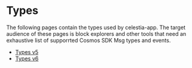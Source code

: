 # Types

The following pages contain the types used by celestia-app. The target audience of these pages is block explorers and other tools that need an exhaustive list of supporrted Cosmos SDK Msg types and events.

- [Types v5](types_v5.md)
- [Types v6](types_v6.md)
